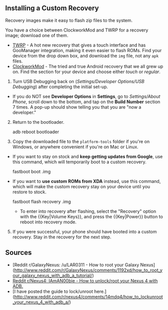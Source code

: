 ## Installing a Custom Recovery

Recovery images make it easy to flash zip files to the system. 

You have a choice between ClockworkMod and TWRP for a recovery image; download one of them. 

* [TWRP](http://www.teamw.in/project/twrp2/) - A hot new recovery that gives a touch interface and has GooManager integration, making it even easier to flash ROMs. Find your device from the drop down box, and download the `img` file, not any `apk` files.
* [ClockworkMod](http://www.clockworkmod.com/rommanager) - The tried and true Android recovery that we all grew up on. Find the section for your device and choose either *touch* or *regular*.

1. Turn USB Debugging back on (*Settings/Developer Options/USB Debugging*) after completing the initial set-up.

  * If you do NOT see **Developer Options** in **Settings**, go to *Settings/About Phone*, scroll down to the bottom, and tap on the **Build Number** section 7 times. A pop-up should show telling you that you are "now a developer."

2. Return to the bootloader.

    adb reboot bootloader  

3. Copy the downloaded file to the `platform-tools` folder if you're on Windows, or anywhere convenient if you're on Mac or Linux.

* If you want to stay on stock and **keep getting updates from Google**, use this command, which will temporarily boot to a custom recovery.

    fastboot boot <recovery-name>.img
    
* If you want to **use custom ROMs from XDA** instead, use this command, which will make the custom recovery stay on your device until you restore to stock.

    fastboot flash recovery <recovery-name>.img

  * To enter into recovery after flashing, select the "Recovery" option with the {{Key|Volume Keys}}, and press the {{Key|Power}} button to reboot into recovery mode.

5. If you were successful, your phone should have booted into a custom recovery. Stay in the recovery for the next step.

## Sources

* [Reddit r/GalaxyNexus: /u/LAR0311 - How to root your Galaxy Nexus] (http://www.reddit.com/r/GalaxyNexus/comments/1192xd/how_to_root_your_galaxy_nexus_with_adb_a_tutorial/)
* [Reddit r/Nexus4: IAmAN00bie - How to unlock/root your Nexus 4 with ADB.](http://www.reddit.com/r/nexus4/comments/14kghb/how_to_unlockroot_your_nexus_4_with_adb_a/)
* [I have posted the guide to lock/unroot here.] (http://www.reddit.com/r/nexus4/comments/14mdq4/how_to_lockunroot_your_nexus_4_with_adb_a/)
